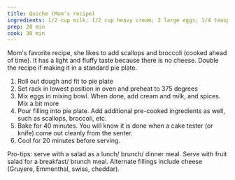 ```yaml
---
title: Quiche (Mom's recipe)
ingredients: 1/2 cup milk; 1/2 cup heavy cream; 3 large eggs; 1/4 teaspoon salt; 1/4 teaspoon ground pepper; 1/4 teaspoon ground nutmeg;
prep: 20 min
cook: 30 min
---
```


Mom's favorite recipe, she likes to add scallops and broccoli (cooked ahead of 
time). It has a light and fluffy taste because there is no cheese. Double the 
recipe if making it in a standard pie plate.

1. Roll out dough and fit to pie plate
2. Set rack in lowest position in oven and preheat to 375 degrees
3. Mix eggs in mixing bowl. When done, add cream and milk, and spices. Mix a bit
more
4. Pour filling into pie plate. Add additional pre-cooked ingredients as well, 
such as scallops, broccoli, etc. 
5. Bake for 40 minutes. You will know it is done when a cake tester (or knife) 
come out cleanly from the senter. 
6. Cool for 20 minutes before serving.

Pro-tips: serve with a salad as a lunch/ brunch/ dinner meal. Serve with fruit 
salad for a breakfast/ brunch meal. Alternate fillings include cheese (Gruyere, 
Emmenthal, swiss, cheddar). 
